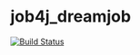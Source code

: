 # job4j_dreamjob

[![Build Status](https://travis-ci.org/KirillReal/job4j_dreamjob.svg?branch=main)](https://travis-ci.org/KirillReal/job4j_dreamjob)